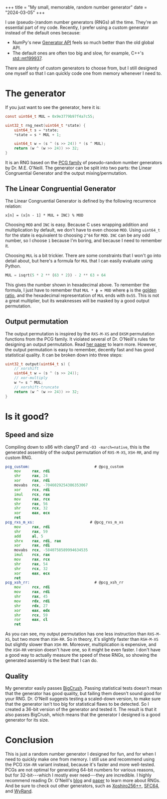 +++
title = "My small, memorable, random number generator"
date  = "2024-03-05"
+++

I use (pseudo-)random number generators (RNGs) all the time. They're an
essential part of my code. Recently, I prefer using a custom generator instead
of the default ones because:

- NumPy's new [Generator
API](//numpy.org/doc/stable/reference/random/generator.html#numpy.random.Generator)
feels so much better than the old global API.
- The default ones are often too big and slow, for example, C++'s
[std::mt199937](//en.cppreference.com/w/cpp/numeric/random/mersenne_twister_engine).

There are plenty of custom generators to choose from, but I still designed one
myself so that I can quickly code one from memory whenever I need to.

<!-- more -->

# The generator

If you just want to see the generator, here it is:

```c
const uint64_t MUL = 0x9e3779b97f4a7c55;

uint32_t rng_next(uint64_t *state) {
    uint64_t s = *state;
    *state = s * MUL + 1;

    uint64_t w = (s ^ (s >> 24)) * (s ^ MUL);
    return (w ^ (w >> 24)) >> 32;
}
```

It is an RNG based on the [PCG family](//www.pcg-random.org) of pseudo-random
number generators by Dr. M.E. O'Neill. The generator can be split into two
parts: the Linear Congruential Generator and the output mixing/permutation.

## The Linear Congruential Generator

The Linear Congruential Generator is defined by the following recurrence
relation:

```
x[n] = (x[n - 1] * MUL + INC) % MOD
```

Choosing `MOD` and `INC` is easy. Because C uses wrapping addition and
multiplication by default, we don't have to even choose `MOD`. Using `uint64_t`
for the state is equivalent to choosing `2^64` for `MOD`. `INC` can be any odd
number, so I choose `1` because I'm boring, and because I need to remember it.

Choosing `MUL` is a bit trickier. There are some constraints that I won't go
into detail about, but here's a formula for `MUL` that I can easily evaluate
using Python.

```python
MUL = isqrt(5 * 2 ** (63 * 2)) - 2 ** 63 + 64
```

This gives the number shown in hexadecimal above. To remember the formula, I
just have to remember that `MUL * ϕ = MOD` where `ϕ` is the [golden
ratio](//en.wikipedia.org/wiki/Golden_ratio), and the hexadecimal
representation of `MUL` ends with `0x55`. This is not a great multiplier, but
its weaknesses will be masked by a good output permutation.

## Output permutation
 
The output permutation is inspired by the `RXS-M-XS` and `DXSM` permutation
functions from the PCG family. It violated several of Dr. O'Neill's rules for
designing an output permutation. Read [her
paper](//www.pcg-random.org/pdf/hmc-cs-2014-0905.pdf) to learn more. However,
the output permutation is easy to remember, decently fast and has good
statistical quality. It can be broken down into three steps:

```c
uint32_t output(uint64_t s) {
    // xorshift
    uint64_t w = (s ^ (s >> 24));
    // xor-multiply
    w *= s ^ MUL;
    // xorshift-truncate
    return (w ^ (w >> 24)) >> 32;
}
```

# Is it good?

## Speed and size

Compiling down to x86 with clang17 and `-O3 -march=native`, this is the
generated assembly of the output permutation of `RXS-M-XS`, `XSH-RR`, and my
custom RNG.

```asm
pcg_custom:                             # @pcg_custom
    mov     rax, rdi
    shr     rax, 24
    xor     rax, rdi
    movabs  rcx, -7046029254386353067
    xor     rcx, rdi
    imul    rcx, rax
    mov     rax, rcx
    shr     rax, 56
    shr     rcx, 32
    xor     eax, ecx
    ret
pcg_rxs_m_xs:                         # @pcg_rxs_m_xs
    mov     rax, rdi
    shr     rax, 59
    add     al, 5
    shrx    rax, rdi, rax
    xor     rax, rdi
    movabs  rcx, -5840758589994634535
    imul    rcx, rax
    mov     rax, rcx
    shr     rax, 54
    shr     rcx, 32
    xor     eax, ecx
    ret
pcg_xsh_rr:                             # @pcg_xsh_rr
    mov     rcx, rdi
    mov     rax, rdi
    shr     rax, 45
    mov     rdx, rdi
    shr     rdx, 27
    xor     eax, edx
    shr     rcx, 59
    ror     eax, cl
    ret
```

As you can see, my output permutation has one less instruction than `RXS-M-XS`,
but two more than `XSH-RR`. So in theory, it's slightly faster than `RSH-M-XS`
but slightly slower than `XSH-RR`. Moreover, multiplication is expensive, and
the `XSH-RR` version doesn't have one, so it might be even faster. I don't have
a good way to actually measure the speed of these RNGs, so showing the
generated assembly is the best that I can do.

## Quality

My generator easily passes
[BigCrush](//simul.iro.umontreal.ca/testu01/tu01.html). Passing statistical
tests doesn't mean that the generator has good quality, but failing them 
doesn't sound good for your RNG. Dr. O'Neill suggests testing a scaled-down
version, to make sure that the generator isn't too big for statistical flaws to
be detected. So I created a 36-bit version of the generator and tested it. The
result is that it also passes BigCrush, which means that the generator I
designed is a good generator for its size.

# Conclusion

This is just a random number generator I designed for fun, and for when I need
to quickly make one from memory. I still use and recommend using the PCG
`XSH-RR` variant instead, because it's faster and more well-tested. PCGs are
not optimal for generating 64-bit numbers for various reasons, but for
32-bit---which I mostly ever need---they are incredible. I highly recommend
reading Dr. O'Neill's [blog](//www.pcg-random.org/blog/) and
[paper](//www.pcg-random.org/pdf/hmc-cs-2014-0905.pdf) to learn more about
RNGs. And be sure to check out other generators, such as
[Xoshiro256++](//prng.di.unimi.it/),
[SFC64](//pracrand.sourceforge.net/RNG_engines.txt), and
[WyRand](//github.com/wangyi-fudan/wyhash).
